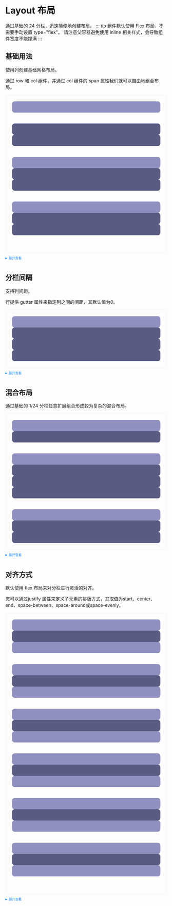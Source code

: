 <style scoped>
  .example{
      border: 1px solid #f5f5f5;
      border-radius: 5px;
      padding:20px
  }
  
  details > summary:first-of-type {
      font-size: 10px;
      padding: 8px 0;
      cursor: pointer;
      color: #1989fa;
  }
</style>
# Layout 布局

通过基础的 24 分栏，迅速简便地创建布局。
::: tip
组件默认使用 Flex 布局，不需要手动设置 type="flex"。
请注意父容器避免使用 inline 相关样式，会导致组件宽度不能撑满
:::
## 基础用法

使用列创建基础网格布局。

通过 row 和 col 组件，并通过 col 组件的 span 属性我们就可以自由地组合布局。

<div class="example">
  <k-row>
    <k-col :span="24">
      <div style="background-color: #9090C0; height: 35px; border-radius: 8px"></div>
    </k-col>
  </k-row>
  <br />
  <br />
  <k-row>
    <k-col :span="12">
      <div style="background-color: #595B83; height: 35px; border-radius: 8px"></div>
    </k-col>
    <k-col :span="12">
      <div style="background-color: #595B83; height: 35px; border-radius: 8px"></div>
    </k-col>
  </k-row>
  <br />
  <br />
  <k-row >
    <k-col  :span="12">
      <div style="background-color: #9090C0; height: 35px; border-radius: 8px"></div>
    </k-col>
    <k-col  :span="6">
      <div style="background-color: #595B83; height: 35px; border-radius: 8px"></div>
    </k-col>
    <k-col  :span="6">
      <div style="background-color: #595B83; height: 35px; border-radius: 8px"></div>
    </k-col>
  </k-row>
  <br />
  <br />
  <k-row  :gutter="20" justify="end">
    <k-col  :span="6">
      <div style="background-color: #9090C0; height: 35px; border-radius: 8px"></div>
    </k-col>
    <k-col  :span="6">
      <div style="background-color: #595B83; height: 35px; border-radius: 8px"></div>
    </k-col>
    <k-col  :span="6">
      <div style="background-color: #595B83; height: 35px; border-radius: 8px"></div>
    </k-col>
  </k-row>
  <br />
  <br />
</div>

<details>
<summary>展开查看</summary>

```vue
<template>
  <k-row>
    <k-col :span="24">
      <div style="background-color: #9090C0; height: 35px; border-radius: 8px"></div>
    </k-col>
  </k-row>
  <br />
  <br />
  <k-row>
    <k-col :span="12">
      <div style="background-color: #595B83; height: 35px; border-radius: 8px"></div>
    </k-col>
    <k-col :span="12">
      <div style="background-color: #595B83; height: 35px; border-radius: 8px"></div>
    </k-col>
  </k-row>
  <br />
  <br />
  <k-row >
    <k-col  :span="12">
      <div style="background-color: #9090C0; height: 35px; border-radius: 8px"></div>
    </k-col>
    <k-col  :span="6">
      <div style="background-color: #595B83; height: 35px; border-radius: 8px"></div>
    </k-col>
    <k-col  :span="6">
      <div style="background-color: #595B83; height: 35px; border-radius: 8px"></div>
    </k-col>
  </k-row>
  <br />
  <br />
  <k-row  :gutter="20" justify="end">
    <k-col  :span="6">
      <div style="background-color: #9090C0; height: 35px; border-radius: 8px"></div>
    </k-col>
    <k-col  :span="6">
      <div style="background-color: #595B83; height: 35px; border-radius: 8px"></div>
    </k-col>
    <k-col  :span="6">
      <div style="background-color: #595B83; height: 35px; border-radius: 8px"></div>
    </k-col>
  </k-row>
  <br />
  <br />
</template>
```
</details>

## 分栏间隔

支持列间距。

行提供 gutter 属性来指定列之间的间距，其默认值为0。

<div class="example">
    <k-row  :gutter="40">
      <k-col  :span="6">
        <div style="background-color: #9090C0; height: 35px; border-radius: 8px"></div>
      </k-col>
      <k-col  :span="6">
        <div style="background-color: #595B83; height: 35px; border-radius: 8px"></div>
      </k-col>
      <k-col  :span="6">
        <div style="background-color: #595B83; height: 35px; border-radius: 8px"></div>
      </k-col>
      <k-col  :span="6">
        <div style="background-color: #595B83; height: 35px; border-radius: 8px"></div>
      </k-col>
    </k-row>
</div>

<details>
<summary>展开查看</summary>

```vue
<template>
    <k-row  :gutter="40">
      <k-col  :span="6">
        <div style="background-color: #9090C0; height: 35px; border-radius: 8px"></div>
      </k-col>
      <k-col  :span="6">
        <div style="background-color: #595B83; height: 35px; border-radius: 8px"></div>
      </k-col>
      <k-col  :span="6">
        <div style="background-color: #595B83; height: 35px; border-radius: 8px"></div>
      </k-col>
      <k-col  :span="6">
        <div style="background-color: #595B83; height: 35px; border-radius: 8px"></div>
      </k-col>
    </k-row>
</template>
```
</details>

## 混合布局

通过基础的 1/24 分栏任意扩展组合形成较为复杂的混合布局。

<div class="example">
    <k-row  :gutter="40">
      <k-col  :span="16">
        <div style="background-color: #9090C0; height: 35px; border-radius: 8px"></div>
      </k-col>
      <k-col  :span="8">
        <div style="background-color: #595B83; height: 35px; border-radius: 8px"></div>
      </k-col>
    </k-row>
    <br />
    <br />
    <k-row  :gutter="40">
      <k-col  :span="8">
        <div style="background-color: #9090C0; height: 35px; border-radius: 8px"></div>
      </k-col>
      <k-col  :span="8">
        <div style="background-color: #595B83; height: 35px; border-radius: 8px"></div>
      </k-col>
      <k-col  :span="4">
        <div style="background-color: #595B83; height: 35px; border-radius: 8px"></div>
      </k-col>
      <k-col  :span="4">
        <div style="background-color: #595B83; height: 35px; border-radius: 8px"></div>
      </k-col>
    </k-row>
    <br />
    <br />
    <k-row  :gutter="40">
      <k-col  :span="4">
        <div style="background-color: #9090C0; height: 35px; border-radius: 8px"></div>
      </k-col>
      <k-col  :span="16">
        <div style="background-color: #595B83; height: 35px; border-radius: 8px"></div>
      </k-col>
      <k-col  :span="4">
        <div style="background-color: #595B83; height: 35px; border-radius: 8px"></div>
      </k-col>
    </k-row>
</div>

<details>
<summary>展开查看</summary>

```vue
<template>
    <k-row  :gutter="40">
      <k-col  :span="16">
        <div style="background-color: #9090C0; height: 35px; border-radius: 8px"></div>
      </k-col>
      <k-col  :span="8">
        <div style="background-color: #595B83; height: 35px; border-radius: 8px"></div>
      </k-col>
    </k-row>
    <br />
    <br />
    <k-row  :gutter="40">
      <k-col  :span="8">
        <div style="background-color: #9090C0; height: 35px; border-radius: 8px"></div>
      </k-col>
      <k-col  :span="8">
        <div style="background-color: #595B83; height: 35px; border-radius: 8px"></div>
      </k-col>
      <k-col  :span="4">
        <div style="background-color: #595B83; height: 35px; border-radius: 8px"></div>
      </k-col>
      <k-col  :span="4">
        <div style="background-color: #595B83; height: 35px; border-radius: 8px"></div>
      </k-col>
    </k-row>
    <br />
    <br />
    <k-row  :gutter="40">
      <k-col  :span="4">
        <div style="background-color: #9090C0; height: 35px; border-radius: 8px"></div>
      </k-col>
      <k-col  :span="16">
        <div style="background-color: #595B83; height: 35px; border-radius: 8px"></div>
      </k-col>
      <k-col  :span="4">
        <div style="background-color: #595B83; height: 35px; border-radius: 8px"></div>
      </k-col>
    </k-row>
</template>
```
</details>

## 对齐方式

默认使用 flex 布局来对分栏进行灵活的对齐。

您可以通过justify 属性来定义子元素的排版方式，其取值为start、center、end、space-between、space-around或space-evenly。

<div class="example">
    <k-row>
      <k-col  :span="6">
        <div style="background-color: #9090C0; height: 35px; border-radius: 8px"></div>
      </k-col>
      <k-col  :span="6">
        <div style="background-color: #595B83; height: 35px; border-radius: 8px"></div>
      </k-col>
      <k-col  :span="6">
        <div style="background-color: #9090C0; height: 35px; border-radius: 8px"></div>
      </k-col>
    </k-row>
    <br />
    <br />
    <k-row  justify="center">
      <k-col  :span="6">
        <div style="background-color: #9090C0; height: 35px; border-radius: 8px"></div>
      </k-col>
      <k-col  :span="6">
        <div style="background-color: #595B83; height: 35px; border-radius: 8px"></div>
      </k-col>
      <k-col  :span="6">
        <div style="background-color: #9090C0; height: 35px; border-radius: 8px"></div>
      </k-col>
    </k-row>
    <br />
    <br />
    <k-row justify="end">
      <k-col  :span="6">
        <div style="background-color: #9090C0; height: 35px; border-radius: 8px"></div>
      </k-col>
      <k-col  :span="6">
        <div style="background-color: #595B83; height: 35px; border-radius: 8px"></div>
      </k-col>
      <k-col  :span="6">
        <div style="background-color: #9090C0; height: 35px; border-radius: 8px"></div>
      </k-col>
    </k-row>
    <br />
    <br />
    <k-row justify="space-between">
      <k-col  :span="6">
        <div style="background-color: #9090C0; height: 35px; border-radius: 8px"></div>
      </k-col>
      <k-col  :span="6">
        <div style="background-color: #595B83; height: 35px; border-radius: 8px"></div>
      </k-col>
      <k-col  :span="6">
        <div style="background-color: #9090C0; height: 35px; border-radius: 8px"></div>
      </k-col>
    </k-row>
    <br />
    <br />
    <k-row justify="space-around">
      <k-col  :span="6">
        <div style="background-color: #9090C0; height: 35px; border-radius: 8px"></div>
      </k-col>
      <k-col  :span="6">
        <div style="background-color: #595B83; height: 35px; border-radius: 8px"></div>
      </k-col>
      <k-col  :span="6">
        <div style="background-color: #9090C0; height: 35px; border-radius: 8px"></div>
      </k-col>
    </k-row>
    <br />
    <br />
    <k-row justify="space-evenly">
      <k-col  :span="6">
        <div style="background-color: #9090C0; height: 35px; border-radius: 8px"></div>
      </k-col>
      <k-col  :span="6">
        <div style="background-color: #595B83; height: 35px; border-radius: 8px"></div>
      </k-col>
      <k-col  :span="6">
        <div style="background-color: #9090C0; height: 35px; border-radius: 8px"></div>
      </k-col>
    </k-row>
    <br />
    <br />
</div>

<details>
<summary>展开查看</summary>

```vue
<template>
    <k-row>
      <k-col  :span="6">
        <div style="background-color: #9090C0; height: 35px; border-radius: 8px"></div>
      </k-col>
      <k-col  :span="6">
        <div style="background-color: #595B83; height: 35px; border-radius: 8px"></div>
      </k-col>
      <k-col  :span="6">
        <div style="background-color: #9090C0; height: 35px; border-radius: 8px"></div>
      </k-col>
    </k-row>
    <k-row justify="center">
      <k-col  :span="6">
        <div style="background-color: #9090C0; height: 35px; border-radius: 8px"></div>
      </k-col>
      <k-col  :span="6">
        <div style="background-color: #595B83; height: 35px; border-radius: 8px"></div>
      </k-col>
      <k-col  :span="6">
        <div style="background-color: #9090C0; height: 35px; border-radius: 8px"></div>
      </k-col>
    </k-row>
    <k-row justify="end">
      <k-col  :span="6">
        <div style="background-color: #9090C0; height: 35px; border-radius: 8px"></div>
      </k-col>
      <k-col  :span="6">
        <div style="background-color: #595B83; height: 35px; border-radius: 8px"></div>
      </k-col>
      <k-col  :span="6">
        <div style="background-color: #9090C0; height: 35px; border-radius: 8px"></div>
      </k-col>
    </k-row>
    <k-row justify="space-between">
      <k-col  :span="6">
        <div style="background-color: #9090C0; height: 35px; border-radius: 8px"></div>
      </k-col>
      <k-col  :span="6">
        <div style="background-color: #595B83; height: 35px; border-radius: 8px"></div>
      </k-col>
      <k-col  :span="6">
        <div style="background-color: #9090C0; height: 35px; border-radius: 8px"></div>
      </k-col>
    </k-row>
    <k-row justify="space-around">
      <k-col  :span="6">
        <div style="background-color: #9090C0; height: 35px; border-radius: 8px"></div>
      </k-col>
      <k-col  :span="6">
        <div style="background-color: #595B83; height: 35px; border-radius: 8px"></div>
      </k-col>
      <k-col  :span="6">
        <div style="background-color: #9090C0; height: 35px; border-radius: 8px"></div>
      </k-col>
    </k-row>
    <k-row justify="space-evenly">
      <k-col  :span="6">
        <div style="background-color: #9090C0; height: 35px; border-radius: 8px"></div>
      </k-col>
      <k-col  :span="6">
        <div style="background-color: #595B83; height: 35px; border-radius: 8px"></div>
      </k-col>
      <k-col  :span="6">
        <div style="background-color: #9090C0; height: 35px; border-radius: 8px"></div>
      </k-col>
    </k-row>
</template>
```
</details>